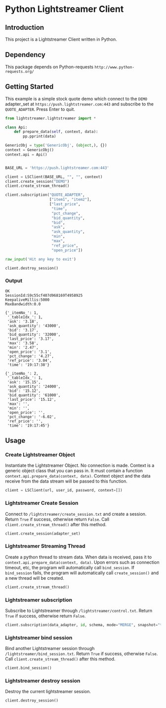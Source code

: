 # Python Lightstreamer Client

## Introduction
This project is a Lightstreamer Client written in Python.

## Dependency
This package depends on Python-requests `http://www.python-requests.org/`



## Getting Started
This example is a simple stock quote demo which connect to the `DEMO` adapter_set at `https://push.lightstreamer.com:443` and subscribe to the `QUOTE_ADAPTER`. Press Enter to quit.
```python
from lightstreamer.lightstreamer import *

class Api:
    def prepare_data(self, context, data):
        pp.pprint(data)

GenericObj = type('GenericObj', (object,), {})
context = GenericObj()
context.api = Api()


BASE_URL = 'https://push.lightstreamer.com:443'

client = LSClient(BASE_URL, "", "", context)
client.create_session("DEMO")
client.create_stream_thread()

client.subscription("QUOTE_ADAPTER",
                    ["item1", "item2"],
                    ["last_price",
                     "time",
                     "pct_change",
                     "bid_quantity",
                     "bid",
                     "ask",
                     "ask_quantity",
                     "min",
                     "max",
                     "ref_price",
                     "open_price"])

raw_input('Hit any key to exit')

client.destroy_session()
```

### Output
```
OK
SessionId:S9c55cf407d968169T4958925
KeepaliveMillis:5000
MaxBandwidth:0.0

{'_itemNo_': 1,
 '_tableIdx_': 1,
 'ask': '3.18',
 'ask_quantity': '43000',
 'bid': '3.17',
 'bid_quantity': '32000',
 'last_price': '3.17',
 'max': '3.58',
 'min': '2.47',
 'open_price': '3.1',
 'pct_change': '4.27',
 'ref_price': '3.04',
 'time': '19:17:38'}

{'_itemNo_': 2,
 '_tableIdx_': 1,
 'ask': '15.15',
 'ask_quantity': '24000',
 'bid': '15.12',
 'bid_quantity': '61000',
 'last_price': '15.12',
 'max': '',
 'min': '',
 'open_price': '',
 'pct_change': '-6.02',
 'ref_price': '',
 'time': '19:17:45'}
```

## Usage

### Create Lightstreamer Object
Instantiate the Lightstreamer Object. No connection is made. Context is a generic object class that you can pass in. It must contain a function `context.api.prepare_data(context, data)`. Context object and the data receive from the data stream will be passed to this function.
```python
client = LSClient(url, user_id, password, context=[])
```

### Lightstreamer Create Session
Connect to `/lightstreamer/create_session.txt` and create a session. Return `True` if success, otherwise return `False`. Call `client.create_stream_thread()` after this method.
```python 
client.create_session(adapter_set)
```

### Lightstreamer Streaming Thread
Create a python thread to stream data. When data is received, pass it to `context.api.prepare_data(context, data)`.
Upon errors such as connection timeout, etc, the program will automatically call `bind_session`. If `bind_session` fails,
the program will automatically call `create_session()` and a new thread will be created.
```python 
client.create_stream_thread()
```

### Lightstreamer subscription
Subscribe to Lightstreamer through `/lightstreamer/control.txt`. Return `True` if success, otherwise return `False`.
```python
client.subscription(data_adapter, id, schema, mode="MERGE", snapshot="true", new_subscription=True)
```

### Lightstreamer bind session
Bind another Lightstreamer session through `/lightstreamer/bind_session.txt`. Return `True` if success, otherwise `False`. Call `client.create_stream_thread()` after this method.
```python
client.bind_session()
```

### Lightstreamer destroy session
Destroy the current lightstreamer session.
```python
client.destroy_session()
```